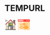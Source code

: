 # TEMPURL

[<img src="https://raw.githubusercontent.com/tempurl/test/main/online-lernen.png" width="40" />](https://tempurl.github.io) [<img src="https://raw.githubusercontent.com/tempurl/test/main/url.png" width="40" />](https://tempurl.github.io/test/)
